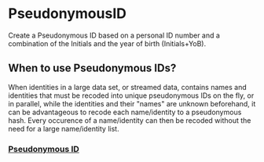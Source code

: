 # PseudonymousID
Create a Pseudonymous ID based on a personal ID number and a combination of the Initials and the year of birth (Initials+YoB).

## When to use Pseudonymous IDs?

When identities in a large data set, or streamed data, contains names and identities that must be recoded into unique pseudonymous IDs on the fly, or in parallel, while the identities and their "names" are unknown beforehand, it can be advantageous to recode each name/identity to a pseudonymous hash. Every occurence of a name/identity can then be recoded without the need for a large name/identity list.

### [Pseudonymous ID](https://robvanson.github.io/PseudonymousID)
